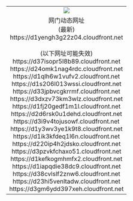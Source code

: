 ﻿<table>
  <tr></tr>
  <tr><td colspan=2 align=center><img src="https://d1yengh3g22z04.cloudfront.net/Up/oGate.jpg" /></td></tr>
  <tr><td colspan=2 align=center>网门动态网址<br/>(最新)
<br>https://d1yengh3g22z04.cloudfront.net
<br/><br/>(以下网址可能失效)
<br>https://d37isopr5l8b89.cloudfront.net
<br>https://d24omk1nag4rdc.cloudfront.net
<br>https://d1qlh6w1vufv2.cloudfront.net
<br>https://d1s206l013wssi.cloudfront.net
<br>https://d33jpbvcgkrrmf.cloudfront.net
<br>https://d3dxzv73km3wlz.cloudfront.net
<br>https://d1fj20gedf1m1l.cloudfront.net
<br>https://d2d6rsk0u1dehd.cloudfront.net
<br>https://d3i9v4tojusowf.cloudfront.net
<br>https://d1y3wv3ye1k9t8.cloudfront.net
<br>https://d1ik3kfdeq1l6n.cloudfront.net
<br>https://d220ip4h2jdsko.cloudfront.net
<br>https://d3pzvkfchaxo51.cloudfront.net
<br>https://d1kefkogmhmfx2.cloudfront.net
<br>https://d1iapqdie38dc9.cloudfront.net
<br>https://d38cvlslf2znw6.cloudfront.net
<br>https://d23hi5venltadw.cloudfront.net
<br>https://d3gm6ydd397xeh.cloudfront.net
    </td>
  </tr>
</table>
